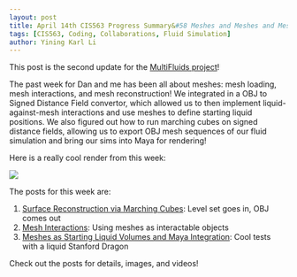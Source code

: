 ```yaml
---
layout: post
title: April 14th CIS563 Progress Summary&#58 Meshes and Meshes and Meshes
tags: [CIS563, Coding, Collaborations, Fluid Simulation]
author: Yining Karl Li
---
```


This post is the second update for the [MultiFluids project](http://chocolatefudgesyrup.blogspot.com/)!

The past week for Dan and me has been all about meshes: mesh loading, mesh interactions, and mesh reconstruction! We integrated in a OBJ to Signed Distance Field convertor, which allowed us to then implement liquid-against-mesh interactions and use meshes to define starting liquid positions. We also figured out how to run marching cubes on signed distance fields, allowing us to export OBJ mesh sequences of our fluid simulation and bring our sims into Maya for rendering!

Here is a really cool render from this week:

[![]({{site.url}}/content/images/2012/Apr/reddragon.png)]({{site.url}}/content/images/2012/Apr/reddragon.png)

The posts for this week are:

1. [Surface Reconstruction via Marching Cubes](http://chocolatefudgesyrup.blogspot.com/2012/04/surface-reconstruction-via-marching.html): Level set goes in, OBJ comes out
2. [Mesh Interactions](http://chocolatefudgesyrup.blogspot.com/2012/04/mesh-interactions.html): Using meshes as interactable objects
3. [Meshes as Starting Liquid Volumes and Maya Integration](http://chocolatefudgesyrup.blogspot.com/2012/04/meshes-as-starting-liquid-volumes-and.html): Cool tests with a liquid Stanford Dragon

Check out the posts for details, images, and videos!
